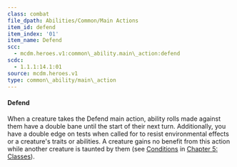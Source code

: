 ```yaml
---
class: combat
file_dpath: Abilities/Common/Main Actions
item_id: defend
item_index: '01'
item_name: Defend
scc:
  - mcdm.heroes.v1:common\_ability.main\_action:defend
scdc:
  - 1.1.1:14.1:01
source: mcdm.heroes.v1
type: common\_ability/main\_action
---
```


#### Defend

When a creature takes the Defend main action, ability rolls made against them have a double bane until the start of their next turn. Additionally, you have a double edge on tests when called for to resist environmental effects or a creature's traits or abilities. A creature gains no benefit from this action while another creature is taunted by them (see [Conditions](#page-91-2) in [Chapter 5: Classes](#page-83-2)).
